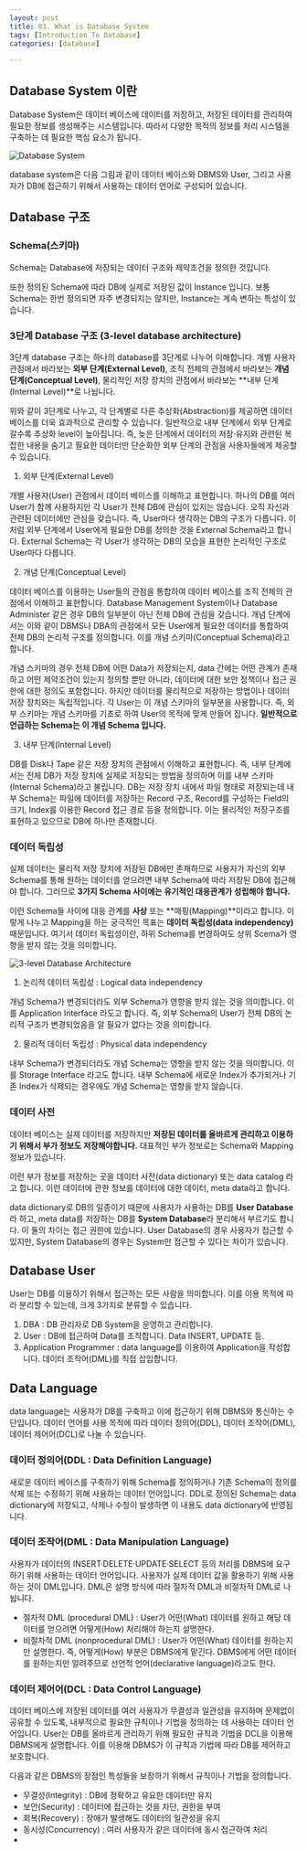 ```yaml
---
layout: post
title: 03. What is Database System
tags: [Introduction To Database]
categories: [database]

---
```


## Database System 이란

Database System은 데이터 베이스에 데이터를 저장하고, 저장된 데이터를 관리하여 필요한 정보를 생성해주는 시스템입니다. 따라서 다양한 목적의 정보를 처리 시스템을 구축하는 데 필요한 핵심 요소가 됩니다.

![Database System](https://nephelai.github.io/images/posts/database_system.jpg)

database system은 다음 그림과 같이 데이터 베이스와 DBMS와 User, 그리고 사용자가 DB에 접근하기 위해서 사용하는 데이터 언어로 구성되어 있습니다.

## Database 구조

### Schema(스키마)

Schema는 Database에 저장되는 데이터 구조와 제약조건을 정의한 것입니다.

또한 정의된 Schema에 따라 DB에 실제로 저장된 값이 Instance 입니다. 보통 Schema는 한번 정의되면 자주 변경되지는 않지만, Instance는 계속 변하는 특성이 있습니다.

### 3단계 Database 구조 (3-level database architecture)

3단계 database 구조는 하나의 database를 3단계로 나누어 이해합니다. 개별 사용자 관점에서 바라보는 **외부 단계(External Level)**, 조직 전체의 관점에서 바라보는 **개념 단계(Conceptual Level)**, 물리적인 저장 장치의 관점에서 바라보는 **내부 단계(Internal Level)**로 나뉩니다.

위와 같이 3단계로 나누고, 각 단계별로 다른 추상화(Abstraction)를 제공하면 데이터 베이스를 더욱 효과적으로 관리할 수 있습니다. 일반적으로 내부 단계에서 외부 단계로 갈수록 추상화 level이 높아집니다. 즉, 늦은 단계에서 데이터의 저장·유지와 관련된 복잡한 내용을 숨기고 필요한 데이터만 단순화한 외부 단계의 관점을 사용자들에게 제공할 수 있습니다.

1. 외부 단계(External Level)

개별 사용자(User) 관점에서 데이터 베이스를 이해하고 표현합니다. 하나의 DB를 여러 User가 함께 사용하지만 각 User가 전체 DB에 관심이 있지는 않습니다. 오직 자신과 관련된 데이터에만 관심을 갖습니다. 즉, User마다 생각하는 DB의 구조가 다릅니다. 이처럼 외부 단계에서 User에게 필요한 DB를 정의한 것을 External Schema라고 합니다. External Schema는 각 User가 생각하는 DB의 모습을 표현한 논리적인 구조로 User마다 다릅니다.

2. 개념 단계(Conceptual Level)

데이터 베이스를 이용하는  User들의 관점을 통합하여 데이터 베이스를 조직 전체의 관점에서 이해하고 표현합니다. Database Management System이나 Database Administer 같은 경우 DB의 일부분이 아닌 전체 DB에 관심을 갖습니다. 개념 단계에서는 이와 같이 DBMS나 DBA의 관점에서 모든 User에게 필요한 데이터를 통합하여 전체 DB의 논리적 구조를 정의합니다. 이를 개념 스키마(Conceptual Schema)라고 합니다.

개념 스키마의 경우 전체 DB에 어떤 Data가 저장되는지, data 간에는 어떤 관계가 존재하고 어떤 제약조건이 있는지 정의할 뿐만 아니라, 데이터에 대한 보안 정책이나 접근 권한에 대한 정의도 포함합니다. 하지만 데이터를 물리적으로 저장하는 방법이나 데이터 저장 장치와는 독립적입니다. 각 User는 이 개념 스키마의 일부분을 사용합니다. 즉, 외부 스키마는 개념 스키마를 기초로 하여 User의 목적에 맞게 만들어 집니다. **일반적으로 언급하는 Schema는 이 개념 Schema 입니다.**

3. 내부 단계(Internal Level)

DB를 Disk나 Tape 같은 저장 장치의 관점에서 이해하고 표현합니다. 즉, 내부 단계에서는 전체 DB가 저장 장치에 실제로 저장되는 방법을 정의하며 이를 내부 스키마(Internal Schema)라고 불립니다. DB는 저장 장치 내에서 파일 형태로 저장되는데 내부 Schema는 파일에 데이터를 저장하는 Record 구조, Record를 구성하는 Field의 크기, Index를 이용한 Record 접근 경로 등을 정의합니다. 이는 물리적인 저장구조를 표현하고 있으므로 DB에 하나만 존재합니다.

### 데이터 독립성

실제 데이터는 물리적 저장 장치에 저장된 DB에만 존재하므로 사용자가 자신의 외부 Schema를 통해 원하는 데이터를 얻으려면 내부 Schema에 따라 저장된 DB에 접근해야 합니다. 그러므로 **3가지 Schema 사이에는 유기적인 대응관계가 성립해야 합니다.**

이런 Schema들 사이에 대응 관계를 **사상** 또는 **매핑(Mapping)**이라고 합니다. 이렇게 나누고 Mapping을 하는 궁극적인 목표는 **데이터 독립성(data independency)** 때문입니다. 여기서 데이터 독립성이란, 하위 Schema를 변경하여도 상위 Scema가 영향을 받지 않는 것을 의미합니다.

![3-level Database Architecture](https://nephelai.github.io/images/posts/3-level_database_architecture.jpg)

1. 논리적 데이터 독립성 : Logical data independency

개념 Schema가 변경되더라도 외부 Schema가 영향을 받지 않는 것을 의미합니다. 이를 Application Interface 라도고 합니다. 즉, 외부 Schema의 User가 전체 DB의 논리적 구조가 변경되었음을 알 필요가 없다는 것을 의미합니다.

2. 물리적 데이터 독립성 : Physical data independency

내부 Schema가 변경되더라도 개념 Schema는 영향을 받지 않는 것을 의미합니다. 이를 Storage Interface 라고도 합니다. 내부 Schema에 새로운 Index가 추가되거나 기존 Index가 삭제되는 경우에도 개념 Schema는 영향을 받지 않습니다.

### 데이터 사전

데이터 베이스는 실제 데이터를 저장하지만 **저장된 데이터를 올바르게 관리하고 이용하기 위해서 부가 정보도 저장해야합니다.** 대표적인 부가 정보로는 Schema와 Mapping 정보가 있습니다.

이런 부가 정보를 저장하는 곳을 데이터 사전(data dictionary) 또는 data catalog 라고 합니다. 이런 데이터에 관한 정보를 데이터에 대한 데이터, meta data라고 합니다.

data dictionary로 DB의 일종이기 때문에 사용자가 사용하는 DB를 **User Database**라 하고, meta data를 저장하는 DB를 **System Database**라 분리해서 부르기도 합니다. 이 둘의 차이는 접근 권한에 있습니다. User Database의 경우 사용자가 접근할 수 있지만, System Database의 경우는 System만 접근할 수 있다는 차이가 있습니다.

## Database User

User는 DB를 이용하기 위해서 접근하는 모든 사람을 의미합니다. 이를 이용 목적에 따라 분리할 수 있는데, 크게 3가지로 분류할 수 있습니다.

1. DBA : DB 관리자로 DB System을 운영하고 관리합니다.
2. User : DB에 접근하여 Data를 조작합니다. Data INSERT, UPDATE 등.
3. Application Programmer : data language를 이용하여 Application을 작성합니다. 데이터 조작어(DML)를 직접 삽입합니다. 

## Data Language

data language는 사용자가 DB를 구축하고 이에 접근하기 위해 DBMS와 통신하는 수단입니다. 데이터 언어를 사용 목적에 따라 데이터 정의어(DDL), 데이터 조작어(DML), 데이터 제어어(DCL)로 나눌 수 있습니다.

### 데이터 정의어(DDL : Data Definition Language)

새로운 데이터 베이스를 구축하기 위해 Schema를 정의하거나 기존 Schema의 정의를 삭제 또는 수정하기 위해 사용하는 데이터 언어입니다. DDL로 정의된 Schema는 data dictionary에 저장되고, 삭제나 수정이 발생하면 이 내용도 data dictionary에 반영됩니다.

### 데이터 조작어(DML : Data Manipulation Language)

사용자가 데이터의 INSERT·DELETE·UPDATE·SELECT 등의 처리를 DBMS에 요구하기 위해 사용하는 데이터 언어입니다. 사용자가 실제 데이터 값을 활용하기 위해 사용하는 것이 DML입니다. DML은 설명 방식에 따라 절차적 DML과 비절차적 DML로 나뉩니다.

* 절차적 DML (procedural DML) : User가 어떤(What) 데이터를 원하고 해당 데이터를 얻으려면 어떻게(How) 처리해야 하는지 설명한다.
* 비절차적 DML (nonprocedural DML) : User가 어떤(What) 데이터를 원하는지만 설명한다. 즉, 어떻게(How) 부분은 DBMS에게 맡긴다. DBMS에게 어떤 데이터를 원하는지만 알려주므로 선언적 언어(declarative language)라고도 한다.

### 데이터 제어어(DCL : Data Control Language)

데이터 베이스에 저장된 데이터를 여러 사용자가 무결성과 일관성을 유지하며 문제없이 공유할 수 있도록, 내부적으로 필요한 규칙이나 기법을 정의하는 데 사용하는 데이터 언어입니다. User는 DB를 올바르게 관리하기 위해 필요한 규칙과 기법을 DCL을 이용해 DBMS에게 설명합니다. 이를 이용해 DBMS가 이 규칙과 기법에 따라 DB를 제어하고 보호합니다.

다음과 같은 DBMS의 장점인 특성들을 보장하기 위해서 규칙이나 기법을 정의합니다.

* 무결성(Integrity) : DB에 정확하고 유요한 데이터만 유지
* 보안(Security) : 데이터에 접근하는 것을 차단, 권한을 부여
* 회복(Recovery) : 장애가 발생해도 데이터의 일관성을 유지
* 동시성(Concurrency) : 여러 사용자가 같은 데이터에 동시 접근하여 처리
* 

